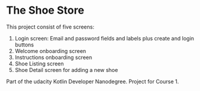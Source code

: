 # The Shoe Store

This project consist of five screens:

1. Login screen: Email and password fields and labels plus create and login buttons
2. Welcome onboarding screen
3. Instructions onboarding screen
4. Shoe Listing screen
5. Shoe Detail screen for adding a new shoe

Part of the udacity Kotlin Developer Nanodegree. Project for Course 1.
